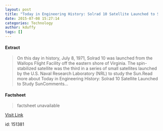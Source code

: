 ```yaml
---
layout: post
title: "Today in Engineering History: Solrad 10 Satellite Launched to Study Sun"
date: 2015-07-08 15:27:14
categories: Technology
author: kduffy
tags: []
---
```



#### Extract
>On this day in history, July 8, 1971, Solrad 10 was launched from the Wallops Flight Facility off the eastern shore of Virginia. The spin-stabilized satellite was the third in a series of small satellites launched by the U.S. Naval Research Laboratory (NRL) to study the Sun.Read more about Today in Engineering History: Solrad 10 Satellite Launched to Study SunComments...

#### Factsheet
>factsheet unavailable

[Visit Link](http://www.pddnet.com/blogs/2015/07/today-engineering-history-solrad-10-satellite-launched-study-sun)

id:  151381


